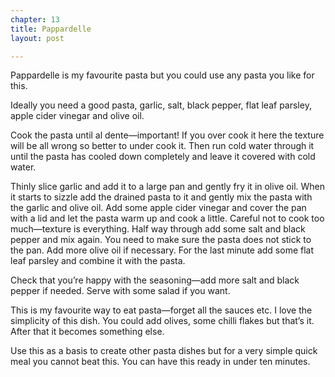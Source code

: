 ```yaml
---
chapter: 13
title: Pappardelle
layout: post

---
```

Pappardelle is my favourite pasta but you could use any pasta you like for this.

Ideally you need a good pasta, garlic, salt, black pepper, flat leaf parsley, apple cider vinegar and olive oil.

Cook the pasta until al dente—important! If you over cook it here the texture will be all wrong so better to under cook it. Then run cold water through it until the pasta has cooled down completely and leave it covered with cold water.

Thinly slice garlic and add it to a large pan and gently fry it in olive oil. When it starts to sizzle add the drained pasta to it and gently mix the pasta with the garlic and olive oil. Add some apple cider vinegar and cover the pan with a lid and let the pasta warm up and cook a little. Careful not to cook too much—texture is everything. Half way through add some salt and black pepper and mix again. You need to make sure the pasta does not stick to the pan. Add more olive oil if necessary. For the last minute add some flat leaf parsley and combine it with the pasta.

Check that you’re happy with the seasoning—add more salt and black pepper if needed. Serve with some salad if you want.

This is my favourite way to eat pasta—forget all the sauces etc. I love the simplicity of this dish. You could add olives, some chilli flakes but that’s it. After that it becomes something else.

Use this as a basis to create other pasta dishes but for a very simple quick meal you cannot beat this. You can have this ready in under ten minutes.